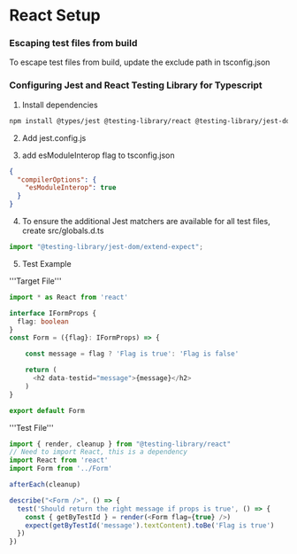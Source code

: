 # React Setup



### Escaping test files from build

To escape test files from build, update the exclude path in tsconfig.json

### Configuring Jest and React Testing Library for Typescript

1. Install dependencies

```bash
npm install @types/jest @testing-library/react @testing-library/jest-dom jest ts-jest --save-dev
```

2. Add jest.config.js

3. add esModuleInterop flag to tsconfig.json

```json
{
  "compilerOptions": {
    "esModuleInterop": true
  }
}
```

4. To ensure the additional Jest matchers are available for all test files, create src/globals.d.ts

```ts
import "@testing-library/jest-dom/extend-expect";
```

5. Test Example

'''Target File'''

```ts
import * as React from 'react'

interface IFormProps {
  flag: boolean
}
const Form = ({flag}: IFormProps) => {

    const message = flag ? 'Flag is true': 'Flag is false'

    return (
      <h2 data-testid="message">{message}</h2>
    )
}

export default Form
```

'''Test File'''

```ts
import { render, cleanup } from "@testing-library/react"
// Need to import React, this is a dependency
import React from 'react'
import Form from '../Form'

afterEach(cleanup)

describe("<Form />", () => {
  test('Should return the right message if props is true', () => {
    const { getByTestId } = render(<Form flag={true} />)
    expect(getByTestId('message').textContent).toBe('Flag is true')
  })
})
```
